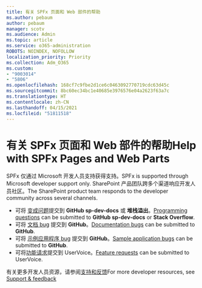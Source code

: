```yaml
---
title: 有关 SPFx 页面和 Web 部件的帮助
ms.author: pebaum
author: pebaum
manager: scotv
ms.audience: Admin
ms.topic: article
ms.service: o365-administration
ROBOTS: NOINDEX, NOFOLLOW
localization_priority: Priority
ms.collection: Adm_O365
ms.custom:
- "9003014"
- "5806"
ms.openlocfilehash: 168cf7c9fbe2d1ce6c0463092770719cdc63d45c
ms.sourcegitcommit: 8bc60ec34bc1e40685e3976576e04a2623f63a7c
ms.translationtype: HT
ms.contentlocale: zh-CN
ms.lasthandoff: 04/15/2021
ms.locfileid: "51811518"
---
```

# <a name="help-with-spfx-pages-and-web-parts"></a><span data-ttu-id="b6033-102">有关 SPFx 页面和 Web 部件的帮助</span><span class="sxs-lookup"><span data-stu-id="b6033-102">Help with SPFx Pages and Web Parts</span></span>

<span data-ttu-id="b6033-103">SPFx 仅通过 Microsoft 开发人员支持获得支持。</span><span class="sxs-lookup"><span data-stu-id="b6033-103">SPFx is supported through Microsoft developer support only.</span></span> <span data-ttu-id="b6033-104">SharePoint 产品团队跨多个渠道响应开发人员社区。</span><span class="sxs-lookup"><span data-stu-id="b6033-104">The SharePoint product team responds to the developer community across several channels.</span></span>

- <span data-ttu-id="b6033-105">可将 [变成问题](https://docs.microsoft.com/sharepoint/dev/support-feedback#programming-questions)提交到 **GitHub sp-dev-docs** 或 **堆栈溢出**。</span><span class="sxs-lookup"><span data-stu-id="b6033-105">[Programming questions](https://docs.microsoft.com/sharepoint/dev/support-feedback#programming-questions)  can be submitted to  **GitHub sp-dev-docs**  or  **Stack Overflow**.</span></span>
- <span data-ttu-id="b6033-106">可将 [文档 bug](https://docs.microsoft.com/sharepoint/dev/support-feedback#documentation-bugs) 提交到 **GitHub**。</span><span class="sxs-lookup"><span data-stu-id="b6033-106">[Documentation bugs](https://docs.microsoft.com/sharepoint/dev/support-feedback#documentation-bugs)  can be submitted to **GitHub**.</span></span>
- <span data-ttu-id="b6033-107">可将 [示例应用程序 bug](https://docs.microsoft.com/sharepoint/dev/support-feedback#sample-application-bugs) 提交到 **GitHub**。</span><span class="sxs-lookup"><span data-stu-id="b6033-107">[Sample application bugs](https://docs.microsoft.com/sharepoint/dev/support-feedback#sample-application-bugs)  can be submitted to  **GitHub**.</span></span>
- <span data-ttu-id="b6033-108">可将[功能请求](https://docs.microsoft.com/sharepoint/dev/support-feedback#feature-requests)提交到 UserVoice。</span><span class="sxs-lookup"><span data-stu-id="b6033-108">[Feature requests](https://docs.microsoft.com/sharepoint/dev/support-feedback#feature-requests)  can be submitted to UserVoice.</span></span>

<span data-ttu-id="b6033-109">有关更多开发人员资源，请参阅[支持和反馈](https://docs.microsoft.com/sharepoint/dev/support-feedback)</span><span class="sxs-lookup"><span data-stu-id="b6033-109">For more developer resources, see  [Support & feedback](https://docs.microsoft.com/sharepoint/dev/support-feedback)</span></span>